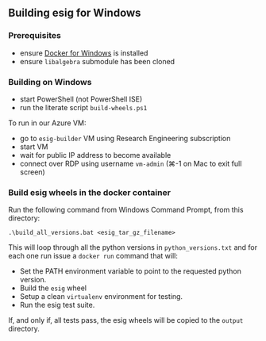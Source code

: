 ## Building esig for Windows

### Prerequisites

- ensure [Docker for Windows](https://www.docker.com/docker-windows) is installed
- ensure `libalgebra` submodule has been cloned

### Building on Windows

- start PowerShell (not PowerShell ISE)
- run the literate script `build-wheels.ps1`

To run in our Azure VM:
  - go to `esig-builder` VM using Research Engineering subscription
  - start VM
  - wait for public IP address to become available
  - connect over RDP using username `vm-admin` (⌘-1 on Mac to exit full screen)

### Build esig wheels in the docker container

Run the following command from Windows Command Prompt, from this directory:

```
.\build_all_versions.bat <esig_tar_gz_filename>
```
This will loop through all the python versions in ```python_versions.txt``` and for each one run issue a ```docker run``` command that will:
* Set the PATH environment variable to point to the requested python version.
* Build the ```esig``` wheel
* Setup a clean ```virtualenv``` environment for testing.
* Run the esig test suite.

If, and only if, all tests pass, the esig wheels will be copied to the ```output``` directory.
